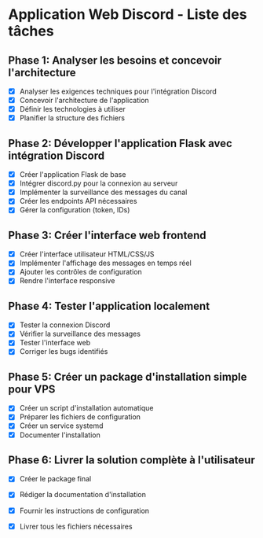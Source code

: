 # Application Web Discord - Liste des tâches

## Phase 1: Analyser les besoins et concevoir l'architecture
- [x] Analyser les exigences techniques pour l'intégration Discord
- [x] Concevoir l'architecture de l'application
- [x] Définir les technologies à utiliser
- [x] Planifier la structure des fichiers

## Phase 2: Développer l'application Flask avec intégration Discord
- [x] Créer l'application Flask de base
- [x] Intégrer discord.py pour la connexion au serveur
- [x] Implémenter la surveillance des messages du canal
- [x] Créer les endpoints API nécessaires
- [x] Gérer la configuration (token, IDs)

## Phase 3: Créer l'interface web frontend
- [x] Créer l'interface utilisateur HTML/CSS/JS
- [x] Implémenter l'affichage des messages en temps réel
- [x] Ajouter les contrôles de configuration
- [x] Rendre l'interface responsive

## Phase 4: Tester l'application localement
- [x] Tester la connexion Discord
- [x] Vérifier la surveillance des messages
- [x] Tester l'interface web
- [x] Corriger les bugs identifiés

## Phase 5: Créer un package d'installation simple pour VPS
- [x] Créer un script d'installation automatique
- [x] Préparer les fichiers de configuration
- [x] Créer un service systemd
- [x] Documenter l'installation

## Phase 6: Livrer la solution complète à l'utilisateur
- [x] Créer le package final
- [x] Rédiger la documentation d'installation
- [x] Fournir les instructions de configuration
- [x] Livrer tous les fichiers nécessaires

